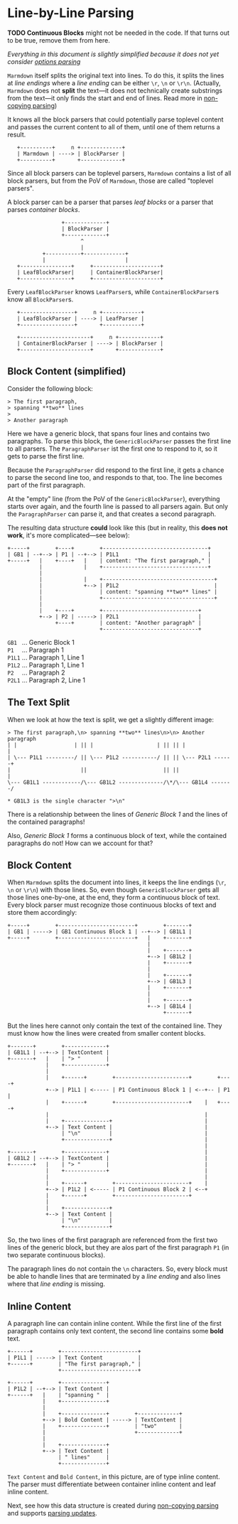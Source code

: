 # Line-by-Line Parsing

**TODO Continuous Blocks** might not be needed in the code. If that turns out
to be true, remove them from here.

_Everything in this document is slightly simplified because it does not yet consider [options parsing](options.md)_

`Marmdown` itself splits the original text into lines. To do this, it splits
the lines at _line endings_ where a _line ending_ can be either `\r`, `\n`
or `\r\n`. (Actually, `Marmdown` does not **split** the text&mdash;it does
not technically create substrings from the text&mdash;it only finds the start
and end of lines. Read more in [non-copying parsing](./non-copying-parsing.md))

It knows all the block parsers that could potentially parse toplevel content
and passes the current content to all of them, until one of them returns a result.

```
   +----------+     n +-------------+
   | Marmdown | ----> | BlockParser |
   +----------+       +-------------+
```

Since all block parsers can be toplevel parsers, `Marmdown` contains a list of
all block parsers, but from the PoV of `Marmdown`, those are called "toplevel
parsers".

A block parser can be a parser that parses _leaf blocks_ or a parser that parses
_container blocks_.

```
                 +-------------+
                 | BlockParser |
                 +-------------+
                       ^
                       |
           +-----------+-------------+
           |                         |
   +----------------+     +---------------------+
   | LeafBlockParser|     | ContainerBlockParser|
   +----------------+     +---------------------+
```

Every `LeafBlockParser` knows `LeafParser`s, while `ContainerBlockParser`s know
all `BlockParser`s.

```
   +-----------------+     n +------------+
   | LeafBlockParser | ----> | LeafParser |
   +-----------------+       +------------+

   +----------------------+     n +-------------+
   | ContainerBlockParser | ----> | BlockParser |
   +----------------------+       +-------------+
```

## Block Content (simplified)

Consider the following block:

```
> The first paragraph,
> spanning **two** lines
>
> Another paragraph
```

Here we have a generic block, that spans four lines and contains two paragraphs.
To parse this block, the `GenericBlockParser` passes the first line to all parsers.
The `ParagraphParser` ist the first one to respond to it, so it gets to parse the
first line.

Because the `ParagraphParser` did respond to the first line, it gets a chance to
parse the second line too, and responds to that, too. The line becomes part of the
first paragraph.

At the "empty" line (from the PoV of the `GenericBlockParser`), everything starts
over again, and the fourth line is passed to all parsers again. But only the
`ParagraphParser` can parse it, and that creates a second paragraph.

The resulting data structure **could** look like this (but in reality, this 
**does not work**, it's more complicated&mdash;see below):

```
+-----+        +----+        +---------------------------------+
| GB1 | --+--> | P1 | --+--> | P1L1                            |
+-----+   |    +----+   |    | content: "The first paragraph," |
          |             |    +---------------------------------+
          |
          |             |    +-----------------------------------+
          |             +--> | P1L2                              |
          |                  | content: "spanning **two** lines" |
          |                  +-----------------------------------+
          |
          |    +----+        +------------------------------+
          +--> | P2 | -----> | P2L1                         |
               +----+        | content: "Another paragraph" |
                             +------------------------------+
```

`GB1 ` ... Generic Block 1  
`P1  ` ... Paragraph 1  
`P1L1` ... Paragraph 1, Line 1  
`P1L2` ... Paragraph 1, Line 1  
`P2  ` ... Paragraph 2  
`P2L1` ... Paragraph 2, Line 1

## The Text Split

When we look at how the text is split, we get a slightly different image:

```
> The first paragraph,\n> spanning **two** lines\n>\n> Another paragraph
| |                  | || |                    | || || |               |
| \--- P1L1 ---------/ || \--- P1L2 -----------/ || || \--- P2L1 ------+
|                      ||                        || ||                 |
\--- GB1L1 ------------/\--- GB1L2 --------------/\*/\--- GB1L4 -------/

* GB1L3 is the single character ">\n"
```

There is a relationship between the lines of _Generic Block 1_ and the lines
of the contained paragraphs!

Also, _Generic Block 1_ forms a continuous block of text, while the contained
paragraphs do not! How can we account for that?

## Block Content

When `Marmdown` splits the document into lines, it keeps the line endings
(`\r`, `\n` or `\r\n`) with those lines. So, even though `GenericBlockParser`
gets all those lines one-by-one, at the end, they form a continuous block of
text. Every block parser must recognize those continuous blocks of text and
store them accordingly:

```
+-----+        +------------------------+        +-------+
| GB1 | -----> | GB1 Continuous Block 1 | --+--> | GB1L1 |
+-----+        +------------------------+   |    +-------+
                                            |
                                            |    +-------+
                                            +--> | GB1L2 |
                                            |    +-------+
                                            |
                                            |    +-------+
                                            +--> | GB1L3 |
                                            |    +-------+
                                            |
                                            |    +-------+
                                            +--> | GB1L4 |
                                                 +-------+
```

But the lines here cannot only contain the text of the contained line. They
must know how the lines were created from smaller content blocks.

```
+-------+        +-------------+
| GB1L1 | --+--> | TextContent |
+-------+   |    | "> "        |
            |    +-------------+
            |
            |    +------+        +-----------------------+        +----+
            +--> | P1L1 | <----- | P1 Continuous Block 1 | <--+-- | P1 |
            |    +------+        +-----------------------+    |   +----+
            |                                                 |
            |    +--------------+                             |
            +--> | Text Content |                             |
                 | "\n"         |                             |
                 +--------------+                             |
                                                              |
+-------+        +-------------+                              |
| GB1L2 | --+--> | TextContent |                              |
+-------+   |    | "> "        |                              |
            |    +-------------+                              |
            |                                                 |
            |    +------+        +-----------------------+    |
            +--> | P1L2 | <----- | P1 Continuous Block 2 | <--+
            |    +------+        +-----------------------+
            |
            |    +--------------+
            +--> | Text Content |
                 | "\n"         |
                 +--------------+
```

So, the two lines of the first paragraph are referenced from the first two
lines of the generic block, but they are alos part of the first paragraph `P1`
(in two separate continuous blocks).

The paragraph lines do not contain the `\n` characters. So, every block must
be able to handle lines that are terminated by a _line ending_ and also lines
where that _line ending_ is missing.

## Inline Content

A paragraph line can contain inline content. While the first line of the first
paragraph contains only text content, the second line contains some **bold** text.

```
+------+        +------------------------+
| P1L1 | -----> | Text Content           |
+------+        | "The first paragraph," |
                +------------------------+

+------+        +--------------+
| P1L2 | --+--> | Text Content |
+------+   |    | "spanning "  |
           |    +--------------+
           |
           |    +--------------+        +-------------+
           +--> | Bold Content | -----> | TextContent |
           |    +--------------+        | "two"       |
           |                            +-------------+
           |
           |    +--------------+
           +--> | Text Content |
                | " lines"     |
                +--------------+
```

`Text Content` and `Bold Content`, in this picture, are of type inline content.
The parser must differentiate between container inline content and leaf
inline content.

Next, see how this data structure is created during
[non-copying parsing](./non-copying-parsing.md) and supports
[parsing updates](./parsing-updates.md).
